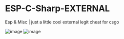 # ESP-C-Sharp-EXTERNAL
Esp &amp; Misc | just a little cool external legit cheat for csgo

![image](https://user-images.githubusercontent.com/121691737/212741204-7d6a19b2-9a09-4f7f-9954-7eddd6a76948.png)
![image](https://user-images.githubusercontent.com/121691737/212741234-f2bd53f0-616a-45cb-9186-8e161e889c2f.png)
